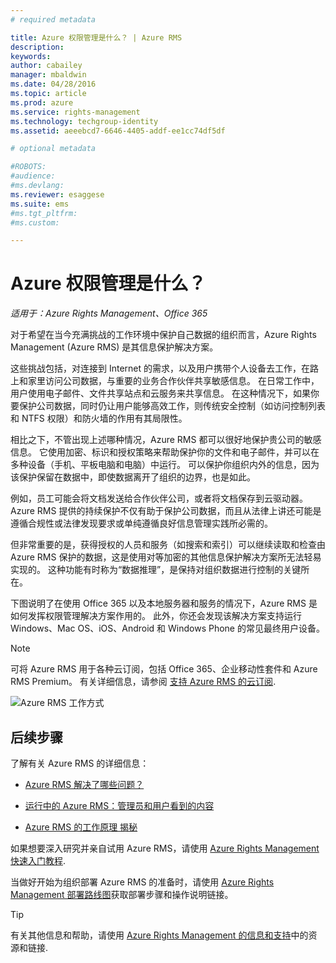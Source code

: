 ```yaml
---
# required metadata

title: Azure 权限管理是什么？ | Azure RMS
description:
keywords:
author: cabailey
manager: mbaldwin
ms.date: 04/28/2016
ms.topic: article
ms.prod: azure
ms.service: rights-management
ms.technology: techgroup-identity
ms.assetid: aeeebcd7-6646-4405-addf-ee1cc74df5df

# optional metadata

#ROBOTS:
#audience:
#ms.devlang:
ms.reviewer: esaggese
ms.suite: ems
#ms.tgt_pltfrm:
#ms.custom:

---
```


# Azure 权限管理是什么？

*适用于：Azure Rights Management、Office 365*


对于希望在当今充满挑战的工作环境中保护自己数据的组织而言，Azure Rights Management (Azure RMS) 是其信息保护解决方案。

这些挑战包括，对连接到 Internet 的需求，以及用户携带个人设备去工作，在路上和家里访问公司数据，与重要的业务合作伙伴共享敏感信息。 在日常工作中，用户使用电子邮件、文件共享站点和云服务来共享信息。 在这种情况下，如果你要保护公司数据，同时仍让用户能够高效工作，则传统安全控制（如访问控制列表和 NTFS 权限）和防火墙的作用有其局限性。

相比之下，不管出现上述哪种情况，Azure RMS 都可以很好地保护贵公司的敏感信息。 它使用加密、标识和授权策略来帮助保护你的文件和电子邮件，并可以在多种设备（手机、平板电脑和电脑）中运行。 可以保护你组织内外的信息，因为该保护保留在数据中，即使数据离开了组织的边界，也是如此。

例如，员工可能会将文档发送给合作伙伴公司，或者将文档保存到云驱动器。 Azure RMS 提供的持续保护不仅有助于保护公司数据，而且从法律上讲还可能是遵循合规性或法律发现要求或单纯遵循良好信息管理实践所必需的。

但非常重要的是，获得授权的人员和服务（如搜索和索引）可以继续读取和检查由 Azure RMS 保护的数据，这是使用对等加密的其他信息保护解决方案所无法轻易实现的。 这种功能有时称为“数据推理”，是保持对组织数据进行控制的关键所在。

下图说明了在使用 Office 365 以及本地服务器和服务的情况下，Azure RMS 是如何发挥权限管理解决方案作用的。 此外，你还会发现该解决方案支持运行 Windows、Mac OS、iOS、Android 和 Windows Phone 的常见最终用户设备。

> [!NOTE]
可将 Azure RMS 用于各种云订阅，包括 Office 365、企业移动性套件和 Azure RMS Premium。 有关详细信息，请参阅 [支持 Azure RMS 的云订阅](../get-started/requirements-subscriptions.md).

![Azure RMS 工作方式](../media/AzRMS_elements.png)

## 后续步骤

了解有关 Azure RMS 的详细信息：

-   [Azure RMS 解决了哪些问题？](azure-rms-problems-it-solves.md)

-   [运行中的 Azure RMS：管理员和用户看到的内容](what-admins-users-see.md)

-   [Azure RMS 的工作原理 揭秘](how-does-it-work.md)



如果想要深入研究并亲自试用 Azure RMS，请使用 [Azure Rights Management 快速入门教程](../get-started/quick-start-tutorial.md).

当做好开始为组织部署 Azure RMS 的准备时，请使用 [Azure Rights Management 部署路线图](../plan-design/deployment-roadmap.md)获取部署步骤和操作说明链接。

> [!TIP]
> 有关其他信息和帮助，请使用 [Azure Rights Management 的信息和支持](../get-started/information-support.md)中的资源和链接.


<!--HONumber=May16_HO1-->


